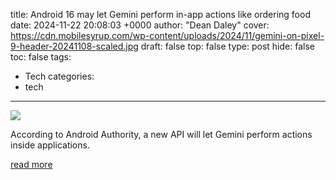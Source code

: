 title: Android 16 may let Gemini perform in-app actions like ordering food
date: 2024-11-22 20:08:03 +0000
author: "Dean Daley"
cover: https://cdn.mobilesyrup.com/wp-content/uploads/2024/11/gemini-on-pixel-9-header-20241108-scaled.jpg
draft: false
top: false
type: post
hide: false
toc: false
tags:
  - Tech
categories:
  - tech
---

![](https://cdn.mobilesyrup.com/wp-content/uploads/2024/11/gemini-on-pixel-9-header-20241108-scaled.jpg)

According to Android Authority, a new API will let Gemini perform actions inside applications.

[read more](https://mobilesyrup.com/2024/11/22/android-16-gemini-in-app-actions/)
